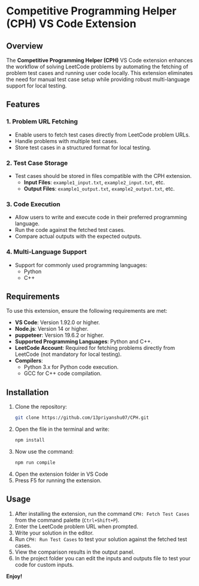 # Competitive Programming Helper (CPH) VS Code Extension

## Overview

The **Competitive Programming Helper (CPH)** VS Code extension enhances the workflow of solving LeetCode problems by automating the fetching of problem test cases and running user code locally. This extension eliminates the need for manual test case setup while providing robust multi-language support for local testing.

## Features

### 1. **Problem URL Fetching**

- Enable users to fetch test cases directly from LeetCode problem URLs.
- Handle problems with multiple test cases.
- Store test cases in a structured format for local testing.

### 2. **Test Case Storage**

- Test cases should be stored in files compatible with the CPH extension.
  - **Input Files**: `example1_input.txt`, `example2_input.txt`, etc.
  - **Output Files**: `example1_output.txt`, `example2_output.txt`, etc.

### 3. **Code Execution**

- Allow users to write and execute code in their preferred programming language.
- Run the code against the fetched test cases.
- Compare actual outputs with the expected outputs.

### 4. **Multi-Language Support**

- Support for commonly used programming languages:
  - Python
  - C++

## Requirements

To use this extension, ensure the following requirements are met:

- **VS Code**: Version 1.92.0 or higher.
- **Node.js**: Version 14 or higher.
- **puppeteer**: Version 19.6.2 or higher.
- **Supported Programming Languages**: Python and C++.
- **LeetCode Account**: Required for fetching problems directly from LeetCode (not mandatory for local testing).
- **Compilers**:
  - Python 3.x for Python code execution.
  - GCC for C++ code compilation.


## Installation

1. Clone the repository:
   ```bash
   git clone https://github.com/13priyanshu07/CPH.git
2. Open the file in the terminal and write:
   ```bash
   npm install
3. Now use the command:
   ```bash
   npm run compile
4. Open the extension folder in VS Code
5. Press F5 for running the extension.


## Usage

1. After installing the extension, run the command `CPH: Fetch Test Cases` from the command palette (`Ctrl+Shift+P`).
2. Enter the LeetCode problem URL when prompted.
3. Write your solution in the editor.
4. Run `CPH: Run Test Cases` to test your solution against the fetched test cases.
5. View the comparison results in the output panel.
6. In the project folder you can edit the inputs and outputs file to test your code for custom inputs.



**Enjoy!**
